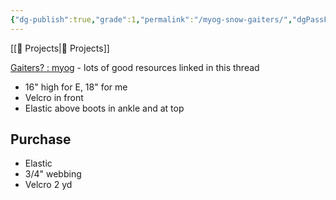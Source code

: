 ```yaml
---
{"dg-publish":true,"grade":1,"permalink":"/myog-snow-gaiters/","dgPassFrontmatter":true}
---
```



[[📘 Projects\|📘 Projects]]

[Gaiters? : myog](https://www.reddit.com/r/myog/comments/1nx157/gaiters/) - lots of good resources linked in this thread

* 16" high for E, 18" for me
* Velcro in front
* Elastic above boots in ankle and at top

## Purchase

* Elastic
* 3/4" webbing
* Velcro 2 yd